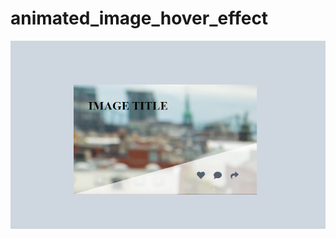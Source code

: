 # animated_image_hover_effect

![demo image 1](https://github.com/Sweety-Akter/animated_image_hover_effect/blob/main/view.png)